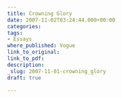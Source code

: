 ```yaml
---
title: Crowning Glory
date: 2007-11-02T03:24:44.000+00:00
categories: 
tags:
- Essays
where_published: Vogue
link_to_original: 
link_to_pdf: 
description: 
_slug: 2007-11-01-crowning_glory
draft: true

---
```

